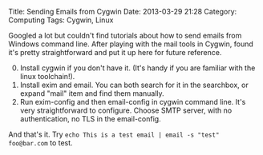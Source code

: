 Title: Sending Emails from Cygwin
Date: 2013-03-29 21:28
Category: Computing
Tags: Cygwin, Linux

Googled a lot but couldn't find tutorials about how to send emails from Windows command line. After playing with the mail tools in Cygwin, found it's pretty straightforward and put it up here for future reference.

0. Install cygwin if you don't have it. (It's handy if you are familiar with the linux toolchain!). 
1. Install exim and email. You can both search for it in the searchbox, or expand "mail" item and find them manually.
2. Run exim-config and then email-config in cygwin command line. It's very straightforward to configure. Choose SMTP server, with no authentication, no TLS in the email-config.

And that's it. Try `echo This is a test email | email -s "test" foo@bar.com` to test.

